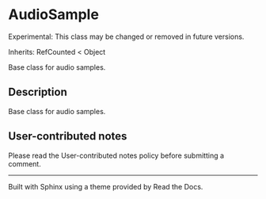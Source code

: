 # AudioSample

Experimental: This class may be changed or removed in future versions.

Inherits: RefCounted < Object

Base class for audio samples.

## Description

Base class for audio samples.

## User-contributed notes

Please read the User-contributed notes policy before submitting a comment.

* * *

Built with Sphinx using a theme provided by Read the Docs.

